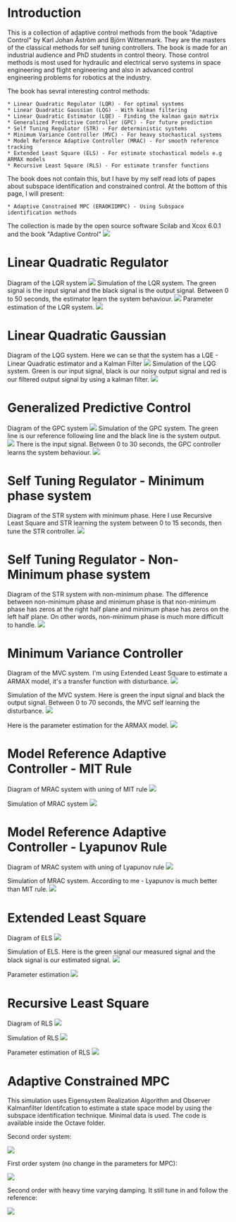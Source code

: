 # Introduction

This is a collection of adaptive control methods from the book "Adaptive Control" by Karl Johan Åström and Björn Wittenmark.
They are the masters of the classical methods for self tuning controllers. The book is made for an industrial audience and PhD students in 
control theory. Those control methods is most used for hydraulic and electrical servo systems in space engineering and flight engineering and also in advanced control engineering problems for robotics at the industry.

The book has sevral interesting control methods:

	* Linear Quadratic Regulator (LQR) - For optimal systems
	* Linear Quadratic Gaussian (LQG) - With kalman filtering
	* Linear Quadratic Estimator (LQE) - Finding the kalman gain matrix
	* Generalized Predictive Controller (GPC) - For future prediction
	* Self Tuning Regulator (STR) - For deterministic systems
	* Minimum Variance Controller (MVC) - For heavy stochastical systems 
	* Model Reference Adaptive Controller (MRAC) - For smooth reference tracking
	* Extended Least Square (ELS) - For estimate stochastical models e.g ARMAX models
	* Recursive Least Square (RLS) - For estimate transfer functions

The book does not contain this, but I have by my self read lots of papes about subspace identification and constrained control. At the bottom of this page, I will present:

	* Adaptive Constrained MPC (ERAOKIDMPC) - Using Subspace identification methods

The collection is made by the open source software Scilab and Xcox 6.0.1 and the book "Adaptive Control"
![](https://github.com/DanielMartensson/Classical-Adaptive-Control-/blob/master/Pictures/Adaptive%20Control%20Book.png)


# Linear Quadratic Regulator

Diagram of the LQR system
![](https://github.com/DanielMartensson/Classical-Adaptive-Control-/blob/master/Pictures/LQR%20diagram.png)
Simulation of the LQR system. The green signal is the input signal and the black signal is the output signal. Between 0 to 50 seconds, the estimator learn the system behaviour.
![](https://github.com/DanielMartensson/Classical-Adaptive-Control-/blob/master/Pictures/LQR%20Simulation.png)
Parameter estimation of the LQR system. 
![](https://github.com/DanielMartensson/Classical-Adaptive-Control-/blob/master/Pictures/LQR%20parameter%20estimation.png)

# Linear Quadratic Gaussian

Diagram of the LQG system. Here we can se that the system has a LQE - Linear Quadratic estimator and a Kalman Filter
![](https://github.com/DanielMartensson/Classical-Adaptive-Control-/blob/master/Pictures/LQG%20diagram.png)
Simulation of the LQG system. Green is our input signal, black is our noisy output signal and red is our filtered output signal by using a kalman filter.
![](https://github.com/DanielMartensson/Classical-Adaptive-Control-/blob/master/Pictures/LQG%20Simulation.png)

# Generalized Predictive Control

Diagram of the GPC system
![](https://github.com/DanielMartensson/Classical-Adaptive-Control-/blob/master/Pictures/GPC%20diagram.png)
Simulation of the GPC system. The green line is our reference following line and the black line is the system output.
![](https://github.com/DanielMartensson/Classical-Adaptive-Control-/blob/master/Pictures/GPC%20simulation.png)
There is the input signal. Between 0 to 30 seconds, the GPC controller learns the system behaviour.
![](https://github.com/DanielMartensson/Classical-Adaptive-Control-/blob/master/Pictures/GPC%20input%20signals.png)

# Self Tuning Regulator - Minimum phase system

Diagram of the STR system with minimum phase. Here I use Recursive Least Square and STR learning the system between 0 to 15 seconds, then tune the STR controller.
![](https://github.com/DanielMartensson/Classical-Adaptive-Control-/blob/master/Pictures/STR%20Minimum%20phase%20system.png)

# Self Tuning Regulator - Non-Minimum phase system

Diagram of the STR system with non-minimum phase. The difference between non-minimum phase and minimum phase is that non-minimum phase has zeros at the right half plane and minimum phase has zeros on the left half plane. On other words, non-minimum phase is much more difficult to handle.
![](https://github.com/DanielMartensson/Classical-Adaptive-Control-/blob/master/Pictures/STR%20Non-minimum%20phase%20system.png)


# Minimum Variance Controller

Diagram of the MVC system. I'm using Extended Least Square to estimate a ARMAX model, it's a transfer function with disturbance.
![](https://github.com/DanielMartensson/Classical-Adaptive-Control-/blob/master/Pictures/MVC%20Minimum%20phase%20system%20diagram.png)

Simulation of the MVC system. Here is green the input signal and black the output signal. Between 0 to 70 seconds, the MVC self learning the disturbance. 
![](https://github.com/DanielMartensson/Classical-Adaptive-Control-/blob/master/Pictures/MVC%20Minimum%20phase%20system%20simulation.png)

Here is the parameter estimation for the ARMAX model.
![](https://github.com/DanielMartensson/Classical-Adaptive-Control-/blob/master/Pictures/MVC%20Minimum%20phase%20system%20parameter%20estimation.png)

# Model Reference Adaptive Controller - MIT Rule

Diagram of MRAC system with uning of MIT rule
![](https://github.com/DanielMartensson/Classical-Adaptive-Control-/blob/master/Pictures/MIT-Rule%20diagram%20Xcos.png)

Simulation of MRAC system
![](https://github.com/DanielMartensson/Classical-Adaptive-Control-/blob/master/Pictures/MIT-Rule%20simulation%20Xcos.png)

# Model Reference Adaptive Controller - Lyapunov Rule

Diagram of MRAC system with uning of Lyapunov rule
![](https://github.com/DanielMartensson/Classical-Adaptive-Control-/blob/master/Pictures/Lyapunov-Rule%20diagram%20Xcos.png)

Simulation of MRAC system. According to me - Lyapunov is much better than MIT rule.
![](https://github.com/DanielMartensson/Classical-Adaptive-Control-/blob/master/Pictures/Lyapunov-Rule%20simulation%20Xcos.png)

# Extended Least Square

Diagram of ELS 
![](https://github.com/DanielMartensson/Classical-Adaptive-Control-/blob/master/Pictures/ELS%20diagram%20Xcos.png)

Simulation of ELS. Here is the green signal our measured signal and the black signal is our estimated signal.
![](https://github.com/DanielMartensson/Classical-Adaptive-Control-/blob/master/Pictures/ELS%20simulation%20Xcos.png)

Parameter estimation
![](https://github.com/DanielMartensson/Classical-Adaptive-Control-/blob/master/Pictures/ELS%20parameter%20estimation.png)

# Recursive Least Square 

Diagram of RLS
![](https://github.com/DanielMartensson/Classical-Adaptive-Control-/blob/master/Pictures/RLS%20diagram.png)

Simulation of RLS
![](https://github.com/DanielMartensson/Classical-Adaptive-Control-/blob/master/Pictures/RLS%20simulation.png)

Parameter estimation of RLS
![](https://github.com/DanielMartensson/Classical-Adaptive-Control-/blob/master/Pictures/RLS%20parameter%20estimation.png)

# Adaptive Constrained MPC 
This simulation uses Eigensystem Realization Algorithm and Observer Kalmanfilter Identifcation to estimate a state space model by using the subspace identification technique. Minimal data is used. The code is available inside the Octave folder.

Second order system:

![](https://github.com/DanielMartensson/Adaptive-Control/blob/master/Pictures/Adaptive%20Constrained%20MPC.png?raw=true)

First order system (no change in the parameters for MPC):

![](https://github.com/DanielMartensson/Adaptive-Control/blob/master/Pictures/Adaptive%20MPC%20-%20First%20order.png?raw=true)

Second order with heavy time varying damping. It still tune in and follow the reference:

![](https://github.com/DanielMartensson/Adaptive-Control/blob/master/Pictures/Changing%20MPC%20model.png?raw=true)
